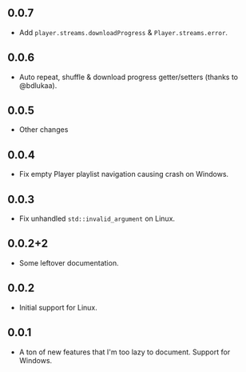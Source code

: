 ## 0.0.7

- Add `player.streams.downloadProgress` & `Player.streams.error`.

## 0.0.6

- Auto repeat, shuffle & download progress getter/setters (thanks to @bdlukaa).

## 0.0.5

- Other changes

## 0.0.4

- Fix empty Player playlist navigation causing crash on Windows.

## 0.0.3

- Fix unhandled `std::invalid_argument` on Linux.

## 0.0.2+2

- Some leftover documentation.

## 0.0.2

- Initial support for Linux.

## 0.0.1

- A ton of new features that I'm too lazy to document. Support for Windows.
